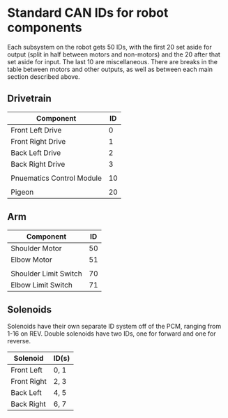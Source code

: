# Standard CAN IDs for robot components

Each subsystem on the robot gets 50 IDs, with the first 20 set aside for output (split in half between motors and non-motors) and the 20 after that set aside for input. The last 10 are miscellaneous. There are breaks in the table between motors and other outputs, as well as between each main section described above.

## Drivetrain

|Component|ID|
|---|---|
|Front Left Drive|0|
|Front Right Drive|1|
|Back Left Drive|2|
|Back Right Drive|3|
|||
|Pnuematics Control Module|10|
|||
|Pigeon|20|

## Arm

|Component|ID|
|---|---|
|Shoulder Motor|50|
|Elbow Motor|51|
|||
|Shoulder Limit Switch|70|
|Elbow Limit Switch|71|

## Solenoids

Solenoids have their own separate ID system off of the PCM, ranging from 1-16 on REV. Double solenoids have two IDs, one for forward and one for reverse.

|Solenoid|ID(s)|
|---|---|
|Front Left|0, 1|
|Front Right|2, 3|
|Back Left|4, 5|
|Back Right|6, 7|